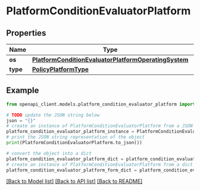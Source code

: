 # PlatformConditionEvaluatorPlatform


## Properties

Name | Type | Description | Notes
------------ | ------------- | ------------- | -------------
**os** | [**PlatformConditionEvaluatorPlatformOperatingSystem**](PlatformConditionEvaluatorPlatformOperatingSystem.md) |  | [optional] 
**type** | [**PolicyPlatformType**](PolicyPlatformType.md) |  | [optional] 

## Example

```python
from openapi_client.models.platform_condition_evaluator_platform import PlatformConditionEvaluatorPlatform

# TODO update the JSON string below
json = "{}"
# create an instance of PlatformConditionEvaluatorPlatform from a JSON string
platform_condition_evaluator_platform_instance = PlatformConditionEvaluatorPlatform.from_json(json)
# print the JSON string representation of the object
print(PlatformConditionEvaluatorPlatform.to_json())

# convert the object into a dict
platform_condition_evaluator_platform_dict = platform_condition_evaluator_platform_instance.to_dict()
# create an instance of PlatformConditionEvaluatorPlatform from a dict
platform_condition_evaluator_platform_form_dict = platform_condition_evaluator_platform.from_dict(platform_condition_evaluator_platform_dict)
```
[[Back to Model list]](../README.md#documentation-for-models) [[Back to API list]](../README.md#documentation-for-api-endpoints) [[Back to README]](../README.md)


